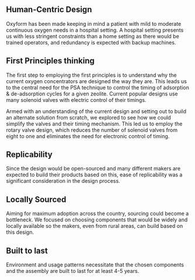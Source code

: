 

## **Human-Centric Design**

Oxyform has been made keeping in mind a patient with mild to moderate continuous oxygen needs in a hospital setting. A hospital setting presents us with less stringent constraints than a home setting as there would be trained operators, and redundancy is expected with backup machines.

## **First Principles thinking**

The first step to employing the first principles is to understand why the current oxygen concentrators are designed the way they are. This leads us to the central need for the PSA technique to control the timing of adsorption & de-adsorption cycles for a given zeolite. Current popular designs use many solenoid valves with electric control of their timings.

Armed with an understanding of the current design and setting out to build an alternate solution from scratch, we explored to see how we could simplify the valves and their timing mechanism. This led us to employ the rotary valve design, which reduces the number of solenoid valves from eight to one and eliminates the need for electronic control of timing.

## **Replicability**

Since the design would be open-sourced and many different makers are expected to build their products based on this, ease of replicability was a significant consideration in the design process.

## **Locally Sourced**

Aiming for maximum adoption across the country, sourcing could become a bottleneck. We focused on choosing components that would be widely and locally available so the makers, even from rural areas, can build based on this design.

## **Built to last**

Environment and usage patterns necessitate that the chosen components and the assembly are built to last for at least 4-5 years.
